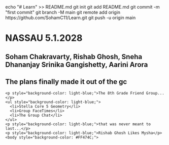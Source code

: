  <head>
    echo "# Learn" >> README.md
    git init
    git add README.md
    git commit -m "first commit"
    git branch -M main
    git remote add origin https://github.com/SohamC11/Learn.git
    git push -u origin main
    <!DOCTYPE html>
    <html lang="en-US">
    <meta charset="utf-8" />
    <meta name="viewport" content="width=device-width" />
    <title>Learning to code</title>
  <head>
  <body>
    <h1>NASSAU 5.1.2028</h1>
    <h2>Soham Chakravarty, Rishab Ghosh, Sneha Dhananjay Srinika Gangishetty, Aarini Arora</h2> 
    <h2>The plans finally made it out of the gc</h2>

    <p style="background-color: light-blue;">The 8th Grade Friend Group...</p>
    <ul style="background-color: light-blue;">
      <li>Stella Core 5 Geometry</li>
      <li>Group FaceTimes</li>
      <li>The Group Chat</li>
    </ul>
    <p style="background-color: light-blue;">that was never meant to last...</p>
    <p style="background-color: light-blue;">Rishab Ghosh Likes Mysha</p>
    <body style="background-color: #FF474C;">
  </body>
</html>
